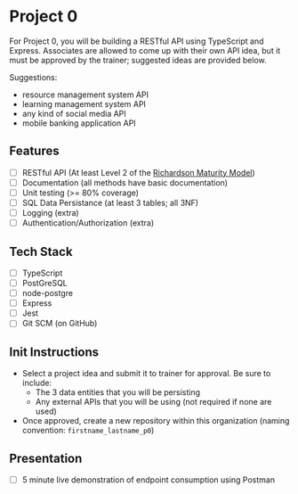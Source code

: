 
# Project 0

For Project 0, you will be building a RESTful API using TypeScript and Express. Associates are allowed to come up with their own API idea, but it must be approved by the trainer; suggested ideas are provided below.

Suggestions: 
- resource management system API
- learning management system API
- any kind of social media API
- mobile banking application API

## Features
- [ ] RESTful API (At least Level 2 of the [Richardson Maturity Model](https://martinfowler.com/articles/richardsonMaturityModel.html))
- [ ] Documentation (all methods have basic documentation)
- [ ] Unit testing (>= 80% coverage)
- [ ] SQL Data Persistance (at least 3 tables; all 3NF)
- [ ] Logging (extra)
- [ ] Authentication/Authorization (extra)

## Tech Stack
- [ ] TypeScript
- [ ] PostGreSQL
- [ ] node-postgre
- [ ] Express
- [ ] Jest
- [ ] Git SCM (on GitHub)

## Init Instructions
- Select a project idea and submit it to trainer for approval. Be sure to include:
  - The 3 data entities that you will be persisting
  - Any external APIs that you will be using (not required if none are used)
- Once approved, create a new repository within this organization (naming convention: `firstname_lastname_p0`)

## Presentation
- [ ] 5 minute live demonstration of endpoint consumption using Postman
